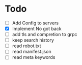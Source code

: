# Todo

- [ ] Add Config to servers
- [x] Implement No got back
- [ ] add tls and compretion to grpc
- [ ] keep search history
- [ ] read robot.txt
- [ ] read manifest.json
- [ ] read meta keywords
